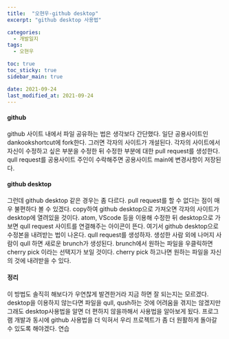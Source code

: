 ```yaml
---
title:  "오현우-github desktop"
excerpt: "github desktop 사용법"

categories:
  - 개발일지
tags:
  - 오현우

toc: true
toc_sticky: true
sidebar_main: true

date: 2021-09-24
last_modified_at: 2021-09-24
---
```


#### github
github 사이트 내에서 파일 공유하는 법은 생각보다 간단했다.
일단 공용사이트인 dankookshortcut에 fork한다.
그러면 각자의 사이트가 개설된다.
각자의 사이트에서 자신이 수정하고 싶은 부분을 수정한 뒤 수정한 부분에 대한 pull request를 생성한다.
qull request를 공용사이트 주인이 수락해주면 공용사이트 main에 변경사항이 저장된다.

#### github desktop
그런데 github desktop 같은 경우는 좀 다르다.
pull request를 할 수 없다는 점이 매우 불편하다 볼 수 있겠다.
copy하여 github desktop으로 가져오면 각자의 사이트가 desktop에 열려있을 것이다.
atom, VScode 등을 이용해 수정한 뒤 desktop으로 가보면 qull request 사이트를 연결해주는 아이콘이 뜬다.
여기서 github desktop으로 수정본을 내려받는 법이 나온다.
qull request를 생성하자.
생성한 사람 외에 나머지 사람이 qull 하면 새로운 brunch가 생성된다.
brunch에서 원하는 파일을 우클릭하면 cherry pick 이라는 선택지가 보일 것이다.
cherry pick 하고나면 원하는 파일을 자신의 것에 내려받을 수 있다.

#### 정리
이 방법도 솔직히 해보다가 우연찮게 발견한거라 지금 하면 잘 되는지는 모르겠다.
desktop을 이용하지 않는다면 파일을 qull, qush하는 것에 어려움을 겪지는 않겠지만 그래도 desktop사용법을 알면 더 편하지 않을까해서 사용법을 알아보게 됬다.
프로그램 개발과 동시에 github 사용법을 더 익혀서 우리 프로젝트가 좀 더 원활하게 돌아갈 수 있도록 해야겠다.
연습
